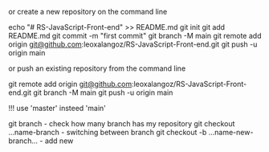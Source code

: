 or create a new repository on the command line

echo "# RS-JavaScript-Front-end" >> README.md
git init
git add README.md
git commit -m "first commit"
git branch -M main
git remote add origin git@github.com:leoxalangoz/RS-JavaScript-Front-end.git
git push -u origin main

or push an existing repository from the command line

git remote add origin git@github.com:leoxalangoz/RS-JavaScript-Front-end.git
git branch -M main
git push -u origin main


!!! use 'master' insteed 'main'

git branch - check how many branch has my repository
git checkout ...name-branch - switching between branch
git checkout -b ...name-new-branch... - add new 